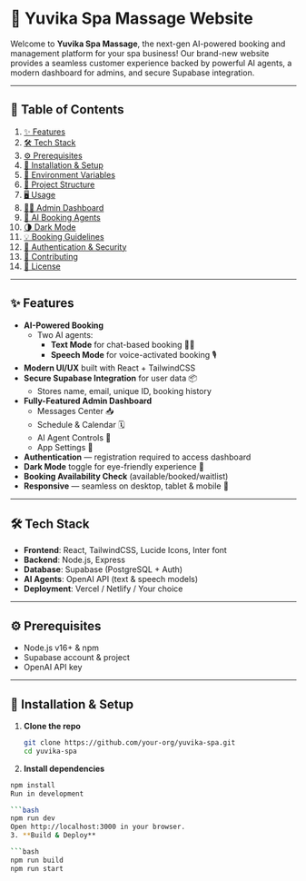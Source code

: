 # 🌿 Yuvika Spa Massage Website

Welcome to **Yuvika Spa Massage**, the next-gen AI-powered booking and management platform for your spa business! Our brand-new website provides a seamless customer experience backed by powerful AI agents, a modern dashboard for admins, and secure Supabase integration.

---

## 🚀 Table of Contents

1. [✨ Features](#-features)  
2. [🛠️ Tech Stack](#️-tech-stack)  
3. [⚙️ Prerequisites](#️-prerequisites)  
4. [🔧 Installation & Setup](#-installation--setup)  
5. [🔑 Environment Variables](#-environment-variables)  
6. [📂 Project Structure](#-project-structure)  
7. [🖥️ Usage](#️-usage)  
8. [🧑‍💻 Admin Dashboard](#-admin-dashboard)  
9. [🤖 AI Booking Agents](#-ai-booking-agents)  
10. [🌗 Dark Mode](#-dark-mode)  
11. [💡 Booking Guidelines](#-booking-guidelines)  
12. [🔐 Authentication & Security](#-authentication--security)  
13. [🤝 Contributing](#-contributing)  
14. [📄 License](#-license)  

---

## ✨ Features

- **AI-Powered Booking**  
  - Two AI agents:  
    - **Text Mode** for chat-based booking 🤖💬  
    - **Speech Mode** for voice-activated booking 🎙️  
- **Modern UI/UX** built with React + TailwindCSS  
- **Secure Supabase Integration** for user data 📦  
  - Stores name, email, unique ID, booking history  
- **Fully-Featured Admin Dashboard**  
  - Messages Center 📥  
  - Schedule & Calendar 🗓️  
  - AI Agent Controls 🤖  
  - App Settings 🔧  
- **Authentication** — registration required to access dashboard  
- **Dark Mode** toggle for eye-friendly experience 🌙  
- **Booking Availability Check** (available/booked/waitlist)  
- **Responsive** — seamless on desktop, tablet & mobile 📱  

---

## 🛠️ Tech Stack

- **Frontend**: React, TailwindCSS, Lucide Icons, Inter font  
- **Backend**: Node.js, Express  
- **Database**: Supabase (PostgreSQL + Auth)  
- **AI Agents**: OpenAI API (text & speech models)  
- **Deployment**: Vercel / Netlify / Your choice  

---

## ⚙️ Prerequisites

- Node.js v16+ & npm  
- Supabase account & project  
- OpenAI API key  

---

## 🔧 Installation & Setup

1. **Clone the repo**  
   ```bash
   git clone https://github.com/your-org/yuvika-spa.git
   cd yuvika-spa
2. **Install dependencies**
   
```bash
npm install
Run in development

```bash
npm run dev
Open http://localhost:3000 in your browser.
3. **Build & Deploy**

```bash
npm run build
npm run start
